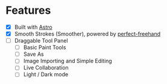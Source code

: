 # Features

- [x] Built with [Astro](https://astro.build)
- [x] Smooth Strokes (Smoother), powered by [perfect-freehand](https://github.com/steveruizok/perfect-freehand)
- [ ] Draggable Tool Panel
  - [ ] Basic Paint Tools
  - [ ] Save As
  - [ ] Image Importing and Simple Editing
  - [ ] Live Collaboration
  - [ ] Light / Dark mode

